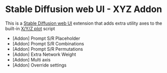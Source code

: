 # Stable Diffusion web UI - XYZ Addon

This is a [Stable Diffusion web UI](https://github.com/AUTOMATIC1111/stable-diffusion-webui) extension that adds extra utility axes to the built-in [X/Y/Z plot](https://github.com/AUTOMATIC1111/stable-diffusion-webui/wiki/Features#xyz-plot) script


- [Addon] Prompt S/R Placeholder
- [Addon] Prompt S/R Combinations
- [Addon] Prompt S/R Permutations
- [Addon] Extra Network Weight
- [Addon] Multi axis
- [Addon] Override settings

